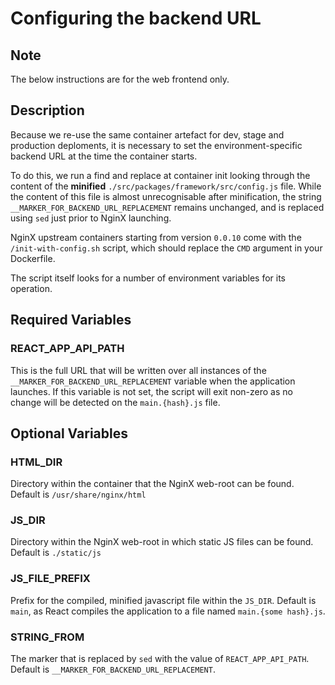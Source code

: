 Configuring the backend URL
===========================

Note
----
The below instructions are for the web frontend only.

Description
-----------
Because we re-use the same container artefact for dev, stage and production deploments, it is necessary to set the environment-specific backend URL at the time the container starts.

To do this, we run a find and replace at container init looking through the content of the **minified** `./src/packages/framework/src/config.js` file. While the content of this file is 
almost unrecognisable after minification, the string `__MARKER_FOR_BACKEND_URL_REPLACEMENT` remains unchanged, and is replaced using `sed` just prior to NginX launching.

NginX upstream containers starting from version `0.0.10` come with the `/init-with-config.sh` script, which should replace the `CMD` argument in your Dockerfile.

The script itself looks for a number of environment variables for its operation.

Required Variables
------------------

### REACT_APP_API_PATH
This is the full URL that will be written over all instances of the `__MARKER_FOR_BACKEND_URL_REPLACEMENT` variable when the application launches. If this variable is not set,
the script will exit non-zero as no change will be detected on the `main.{hash}.js` file.

Optional Variables
------------------

### HTML_DIR
Directory within the container that the NginX web-root can be found. Default is `/usr/share/nginx/html`

### JS_DIR
Directory within the NginX web-root in which static JS files can be found. Default is `./static/js`

### JS_FILE_PREFIX
Prefix for the compiled, minified javascript file within the `JS_DIR`. Default is `main`, as React
compiles the application to a file named `main.{some hash}.js`.

### STRING_FROM
The marker that is replaced by `sed` with the value of `REACT_APP_API_PATH`. Default is `__MARKER_FOR_BACKEND_URL_REPLACEMENT`.
